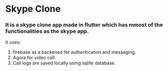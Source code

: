 # Skype Clone
### It is a skype clone app made in flutter which has mmost of the functionalities as the skype app.
It uses: 
1. firebase as a backened for authentication and messaging.
2. Agora for video call.
3. Call logs are saved locally using sqlite database.
